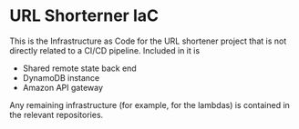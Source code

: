 # URL Shorterner IaC

This is the Infrastructure as Code for the URL shortener project that is not directly related to a CI/CD pipeline. Included in it is

- Shared remote state back end
- DynamoDB instance
- Amazon API gateway

Any remaining infrastructure (for example, for the lambdas) is contained in the relevant repositories.
